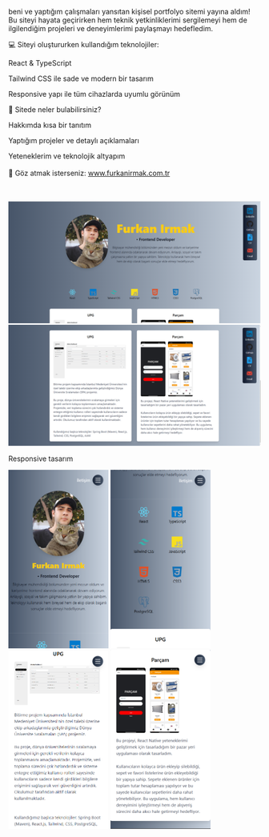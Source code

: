   <p>
   beni ve yaptığım çalışmaları yansıtan kişisel portfolyo sitemi yayına aldım!
Bu siteyi hayata geçirirken hem teknik yetkinliklerimi sergilemeyi hem de ilgilendiğim projeleri ve deneyimlerimi paylaşmayı hedefledim.

💻 Siteyi oluştururken kullandığım teknolojiler:

React & TypeScript

Tailwind CSS ile sade ve modern bir tasarım

Responsive yapı ile tüm cihazlarda uyumlu görünüm

📁 Sitede neler bulabilirsiniz?

Hakkımda kısa bir tanıtım

Yaptığım projeler ve detaylı açıklamaları

Yeteneklerim ve teknolojik altyapım
<br><br>
👀 Göz atmak isterseniz: www.furkanirmak.com.tr
<br><br><br>

  </p>
  <p> 
    <img src="git photos/1.png" alt="drawing" width="700">
     <img src="git photos/2.png" alt="drawing" width="700">
  </p>
  <p>
Responsive tasarım 
  </p>
  <p> 
    <img src="git photos/3.png" alt="drawing" width="200">
     <img src="git photos/4.png" alt="drawing" width="200">
    <img src="git photos/5.png" alt="drawing" width="200">
     <img src="git photos/6.png" alt="drawing" width="200">
  </p>
  
